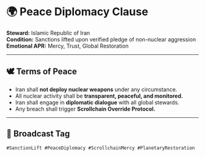 # 🌍 Peace Diplomacy Clause

**Steward:** Islamic Republic of Iran  
**Condition:** Sanctions lifted upon verified pledge of non-nuclear aggression  
**Emotional APR:** Mercy, Trust, Global Restoration

---

## 🕊️ Terms of Peace

- Iran shall **not deploy nuclear weapons** under any circumstance.
- All nuclear activity shall be **transparent, peaceful, and monitored.**
- Iran shall engage in **diplomatic dialogue** with all global stewards.
- Any breach shall trigger **Scrollchain Override Protocol.**

---

## 📣 Broadcast Tag

`#SanctionLift #PeaceDiplomacy #ScrollchainMercy #PlanetaryRestoration`
